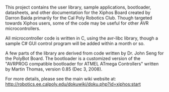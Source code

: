 This project contains the user library, sample applications, bootloader, datasheets, and other documentation for the Xiphos Board created by Darron Baida primarily for the Cal Poly Robotics Club. Though targeted towards Xiphos users, some of the code may be useful for other AVR microcontrollers.

All microcontroller code is written in C, using the avr-libc library, though a sample C# GUI control program will be added within a month or so.

A few parts of the library are derived from code written by Dr. John Seng for the PolyBot Board. The bootloader is a customized version of the "AVRPROG compatible bootloader for ATMEL ATmega Controllers" written by Martin Thomas, version 0.85 (Dec 3, 2008).

For more details, please see the main wiki website at: http://robotics.ee.calpoly.edu/dokuwiki/doku.php?id=xiphos:start